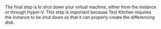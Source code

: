 The final step is to shut down your virtual machine, either from the instance or through Hyper-V. This step is important because Test Kitchen requires the instance to be shut down so that it can properly create the differencing disk.